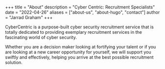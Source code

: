 +++
title = "About"
description = "Cyber Centric: Recruitment Specialists"
date = "2022-04-26"
aliases = ["about-us", "about-hugo", "contact"]
author = "Jarrad Graham"
+++

CyberCentric is a purpose-built cyber security recruitment service that is totally dedicated to providing exemplary recruitment services in the fascinating world of cyber security. 

Whether you are a decision maker looking at fortifying your talent or if you are looking at a new career opportunity for yourself, we will support you swiftly and effectively, helping you arrive at the best possible recruitment solution. 